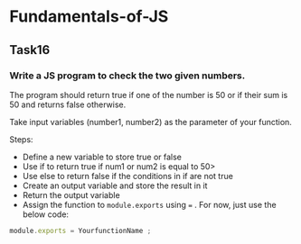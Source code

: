 # Fundamentals-of-JS
## Task16
### Write a JS program to check the two given numbers.

The program should return true if one of the number is 50 or if their sum is 50 and returns false otherwise.

Take input variables (number1, number2) as the parameter of your function.

Steps:

- Define a new variable to store true or false
- Use if to return true if num1 or num2 is equal to 50>
- Use else to return false if the conditions in if are not true
- Create an output variable and store the result in it
- Return the output variable
- Assign the function to `module.exports` using `=` . For now, just use the below code:

```js
module.exports = YourfunctionName ;
```
